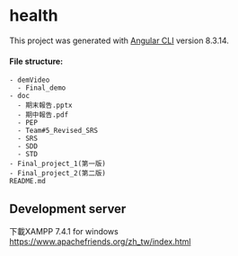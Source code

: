 # health
This project was generated with [Angular CLI](https://github.com/angular/angular-cli) version 8.3.14.

#### File structure:

```
- demVideo
  - Final_demo
- doc
  - 期末報告.pptx
  - 期中報告.pdf
  - PEP
  - Team#5_Revised_SRS
  - SRS
  - SDD
  - STD
- Final_project_1(第一版)
- Final_project_2(第二版)
README.md
```

## Development server
下載XAMPP 7.4.1 for windows
https://www.apachefriends.org/zh_tw/index.html


